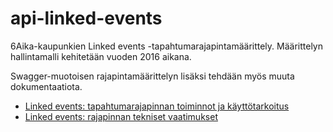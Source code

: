 # api-linked-events

6Aika-kaupunkien Linked events -tapahtumarajapintamäärittely. 
Määrittelyn hallintamalli kehitetään vuoden 2016 aikana.

Swagger-muotoisen rajapintamäärittelyn lisäksi tehdään myös muuta dokumentaatiota.

* [Linked events: tapahtumarajapinnan toiminnot ja käyttötarkoitus](https://docs.google.com/document/d/1prnzkICV1x8GZqE9W90ILfRUN-Tc9pKQnpjI7weuoLU/edit)
* [Linked events: rajapinnan tekniset vaatimukset](https://docs.google.com/document/d/1aAgsrVrrDrp272etJStolCTEg2jxDsWAvqe1pApoyDk/edit)
